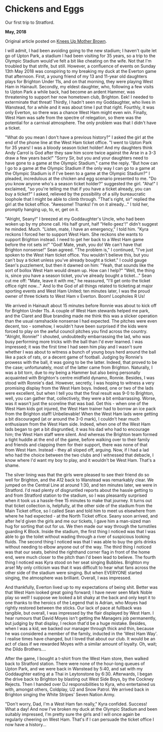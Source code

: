 # Chickens and Eggs

Our first trip to Stratford.

**May, 2018**

Original article posted on [Knees Up Mother Brown](http://www.kumb.com/article.php?id=4173).

I will admit, I had been avoiding going to the new stadium; I haven't quite let go of Upton Park, a stadium I had been visiting for 35 years, so a trip to the Olympic Stadium would've felt a bit like cheating on the wife. Not that I'm troubled by that strife, but still. However, a confluence of events on Sunday 13th May 2018 was conspiring to my breaking my duck at the Everton game that afternoon. First, a young friend of my 13 and 11-year old daughters plays for Brighton Under 11s, and on that morning, they were playing West Ham in Hainault. Secondly, my eldest daughter, who, following a few visits to Upton Park a while back, had become an ardent Hammer, was threatening to support her now hometown club, Brighton. Eek! I needed to exterminate that threat! Thirdly, I hadn't seen my Goddaughter, who lives in Wanstead, for a while and it was about time I put that right. Fourthly, it was only Everton, so there was a chance West Ham might even win. Finally, West Ham was safe from the spectre of relegation, so there was the potential for a carnival atmosphere. The only problem was that I didn't have a ticket.

"What do you mean I don't have a previous history?" I asked the girl at the end of the phone line at the West Ham ticket office. "I went to Upton Park for 35 years! I was a bloody season ticket holder! And my daughters think Andy Carrol is God after they saw him score twice against the Arse in a 3-3 draw a few years back!" "Sorry Sir, but you and your daughters need to have gone to a game at the Olympic Stadium," came the reply. "But how can I go to a game at the Olympic Stadium if the only way I can go to a game at the Olympic Stadium is if I've been to a game at the Olympic Stadium?" I pleaded, incredulous at the chicken and egg scenario presented to me. "Do you know anyone who's a season ticket holder?" suggested the girl. "Aha!" I exclaimed, "so you're telling me that if you have a ticket already, you can buy a ticket?" I asked,  relieved by the possibility of a silly bureaucratic loophole that I might be able to climb through. "That's right, sir" replied the girl at the ticket office. "Awesome! Thanks! I'm on it already..." I told her, promptly hanging up, to, er, get on it.

"Alright, Seany!" I breezed at my Goddaughter's Uncle, who had been woken up by my phone call. His half grunt, half "Hello geez'!" didn't suggest he minded. Much. "Listen, mate, I have an emergency," I told him. "Kyra reckons I forced her to support West Ham. She reckons she wants to support Brighton instead. I need to get her back to a West Ham game before the rot sets in!" "God! Mate, yeah, you do! We can't have that Brighton nonsense!" Sean agreed. "The problem is," I continued, "I've just spoken to the West Ham ticket office. You wouldn't believe this, but you can't buy a ticket unless you've already bought a ticket." I could gauge Sean's puzzlement, but then it dawned on him: "Yeah, that sounds like the sort of bollox West Ham would dream up. How can I help?" "Well, the thing is, since you have a season ticket, you've already bought a ticket..." Sean cut me off: "Mate, leave it with me," he reassured, "I'll get onto the ticket office right now..." And lo the God of all things related to ticketing at major sporting events and West Ham United; ten minutes later, I was the proud owner of three tickets to West Ham v Everton. Boom! Loopholes R Us!

We arrived in Hainault about 15 minutes before Ronnie was about to kick off for Brighton Under 11s. A couple of West Ham stewards helped me park, and the Claret and Blue branding made me think this was a slicker operation than the usual ramshackle nonsense I had expected. The pitches were even decent, too - somehow, I wouldn't have been surprised if the kids were forced to play on the awful council pitches you find across the country. "Alright, Ronnie!" I shouted, undoubtedly embarrassing the lad, who was busy performing more tricks with the ball than I'd ever learned. I was impressed; it was the first time I had seen him play and I wasn't sure whether I was about to witness a bunch of young boys herd around the ball like a pack of rats, or a decent game of football. Judging by Ronnie's prowess with the ball, it was going to be the latter. Indeed, that proved to be the case; unfortunately, most of the latter came from Brighton. Naturally, I was a bit torn, due to my being a Hammer but also being personally acquainted with Brighton's centre midfield dynamo, Ronnie. Besides, I was stood with Ronnie's dad. However, secretly, I was hoping to witness a very promising display from the West Ham boys. Indeed, one or two of the lads were excellent, but when I tell you that the final result was 9-0 to Brighton, well, you can gather that, collectively, they were a bit embarrassing. Worse, was it wasn't just the scoreline that was bad. Get this - when one of the West Ham kids got injured, the West Ham trainer had to borrow an ice pack from the Brighton staff! Unbelievable! When the West Ham lads were getting a bit discouraged (at or around the 3-0 mark), I couldn't hear much enthusiasm from the West Ham side. Indeed, when one of the West Ham lads began to get a bit disgruntled, it was his dad who had to encourage him; the West Ham staff were silent. And whereas the Brighton team formed a tight huddle at the end of the game, before walking over to their family and friends and clapping them for their support, there was none of that from West Ham. Instead - they all sloped off, arguing. Now, if I had a lad who had the choice between the two clubs and I witnessed that debacle, I know where I'd want my boy to play, and it wouldn't be West Ham. That's a shame.

The silver lining was that the girls were pleased to see their friend do so well for Brighton, and the A12 back to Wanstead was remarkably clear. We jumped on the Central Line at around 1:30, and ten minutes later, we were in Stratford. I'd read plenty of disgruntled reports about the hassle getting to and from Stratford station to the stadium, so I was pleasantly surprised when it took us a hassle-free 15 minutes to make that journey.  It turns out that ticket collection is, helpfully, at the other side of the stadium from the Main Ticket office, so I called Sean and told him to meet us elsewhere from where he had expected - at the North Ticket office. Seany soon arrived, and after he'd given the girls and me our tickets, I gave him a man-sized man hug for sorting that out for us. We then made our way through the turnstiles guarding K Block. Inside the stadium, the first thing I noticed was that I was able to go the toilet without wading through a river of suspicious looking fluids. The second thing I noticed was that I was able to buy the girls drinks without needing to elbow anyone out of the way. The third thing I noticed was that our seats, behind the righthand corner flag in front of the home end, were much closer to the pitch than I'd been lead to believe. The fourth thing I noticed was Kyra stood on her seat singing Bubbles. Brighton my arse! My only criticism was that it was difficult to hear what fans across the other side of the stadium were singing. But when EVERYONE started singing, the atmosphere was brilliant. Overall, I was impressed.

And thankfully, Everton lived up to my expectations of being shit. Better was that West Ham looked great going forward; I have never seen Mark Noble play so well! I suppose we looked a bit shaky at the back and only kept it to one thanks to the heroics of the Legend that is Adrian, who Moyes had rightly restored between the sticks. Our lack of pace at fullback was tangible, but overall, I was impressed by the flair displayed by West Ham. I hear rumours that David Moyes isn't getting the Managers job permanently, but judging by that display, I reckon that'd be a huge mistake. Besides, when I was a kid, we backed our manager through thick and thin, because he was considered a member of the family, inducted in the 'West Ham Way'. I realise times have changed, but I loved that about our club. It would be an act of class if we rewarded Moyes with a similar amount of loyalty. Oh, wait; the Dildo Brothers....

After the game, I bought a t-shirt from the West Ham store, then walked back to Stratford station. There were none of the hour-long queues of Upton Park, and we were back in Wanstead by 5:40, and sat with my Goddaughter eating at a Thai in Leytonstone by 6:30. Afterwards, I began the drive back to Brighton by blasting out West Side Boys, by the Cockney Rejects. Then I handed over DJ responsibilities to Kyra, who entertained us with, amongst others, Coldplay, U2 and Snow Patrol. We arrived back in Brighton singing the White Stripes' Seven Nation Army.  

"Don't worry, Dad, I'm a West Ham fan really," Kyra confided. Success! What a day! And now I've broken my duck at the Olympic Stadium and been suitably impressed, I'm pretty sure the girls and I will once again be regularly cheering on West Ham. That's if I can persuade the ticket office I now have a history...

&nbsp;
